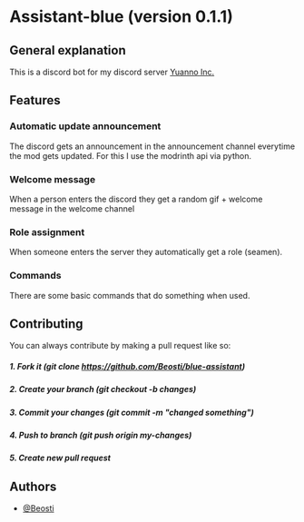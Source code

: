 # Assistant-blue (version 0.1.1)
## General explanation
This is a discord bot for my discord server [Yuanno Inc.](https://discord.gg/pqJP5uHdc2)

## Features
### Automatic update announcement
The discord gets an announcement in the announcement channel everytime the mod gets updated.
For this I use the modrinth api via python. 
### Welcome message
When a person enters the discord they get a random gif + welcome message in the welcome channel
### Role assignment
When someone enters the server they automatically get a role (seamen).
### Commands
There are some basic commands that do something when used.

## Contributing
You can always contribute by making a pull request like so:
##### 1. Fork it (git clone https://github.com/Beosti/blue-assistant)
##### 2. Create your branch (git checkout -b changes)
##### 3. Commit your changes (git commit -m "changed something")
##### 4. Push to branch (git push origin my-changes)
##### 5. Create new pull request


## Authors

- [@Beosti](https://github.com/Ziroxis)
